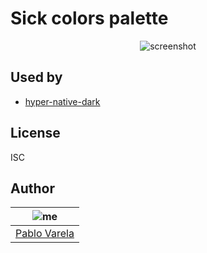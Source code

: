 # Sick colors palette

<p align="center">
  <img src="https://file-gyvegifxiy.now.sh" alt="screenshot">
</p>


## Used by

- [hyper-native-dark](https://github.com/pablopunk/hyper-native-dark)


## License

ISC


## Author

| ![me](https://gravatar.com/avatar/fa50aeff0ddd6e63273a068b04353d9d?size=100) |
| ---------------------------------------------------------------------------- |
| [Pablo Varela](https://pablo.life)                                           |
